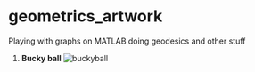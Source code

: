 # geometrics_artwork
Playing with graphs on MATLAB doing geodesics and other stuff

1. **Bucky ball**
![buckyball](buckyball.gif)
